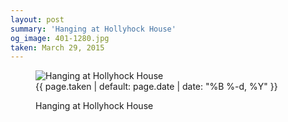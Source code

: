 ```yaml
---
layout: post
summary: 'Hanging at Hollyhock House'
og_image: 401-1280.jpg
taken: March 29, 2015
---
```


<figure class="post" data-src="{{ site.assets_url }}/{{ page.og_image }}" data-sub-html='#caption-{{ page.id | remove_first: "/" }}'>
<img alt="Hanging at Hollyhock House" sizes="(min-width: 700px) 50vw, calc(100vw - 2rem)" src="{{ site.assets_url }}/401-640.jpg" srcset="{{ site.assets_url }}/401-1280.jpg 1280w, {{ site.assets_url }}/401-960.jpg 960w, {{ site.assets_url }}/401-640.jpg 640w, {{ site.assets_url }}/401-320.jpg 320w"/>
<figcaption id='caption-{{ page.id | remove_first: "/" }}'>
<time>{{ page.taken | default: page.date | date: "%B %-d, %Y" }}</time>
<p>Hanging at Hollyhock House</p>
</figcaption>
</figure>
